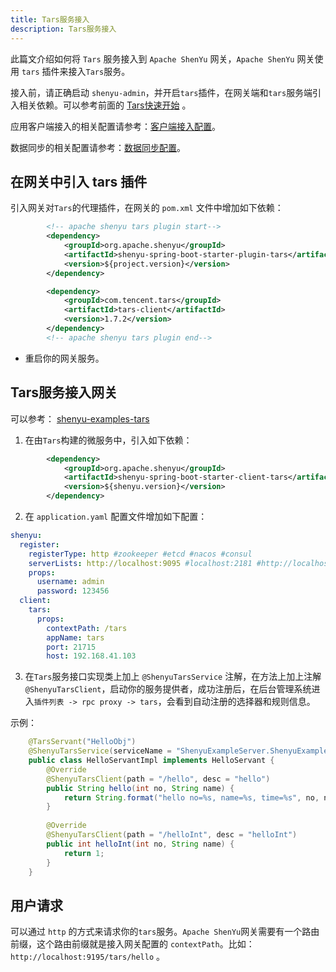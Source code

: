 ```yaml
---
title: Tars服务接入
description: Tars服务接入
---
```


此篇文介绍如何将 `Tars` 服务接入到 `Apache ShenYu` 网关，`Apache ShenYu` 网关使用 `tars` 插件来接入`Tars`服务。

接入前，请正确启动 `shenyu-admin`，并开启`tars`插件，在网关端和`tars`服务端引入相关依赖。可以参考前面的 [Tars快速开始](../../quick-start/quick-start-tars) 。


应用客户端接入的相关配置请参考：[客户端接入配置](./register-center-access)。

数据同步的相关配置请参考：[数据同步配置](./use-data-sync)。

## 在网关中引入 tars 插件


引入网关对`Tars`的代理插件，在网关的 `pom.xml` 文件中增加如下依赖：

```xml
        <!-- apache shenyu tars plugin start-->
        <dependency>
            <groupId>org.apache.shenyu</groupId>
            <artifactId>shenyu-spring-boot-starter-plugin-tars</artifactId>
            <version>${project.version}</version>
        </dependency>

        <dependency>
            <groupId>com.tencent.tars</groupId>
            <artifactId>tars-client</artifactId>
            <version>1.7.2</version>
        </dependency>
        <!-- apache shenyu tars plugin end-->
```

* 重启你的网关服务。

## Tars服务接入网关

可以参考： [shenyu-examples-tars](https://github.com/apache/shenyu/tree/v2.4.3/shenyu-examples/shenyu-examples-tars)

1. 在由`Tars`构建的微服务中，引入如下依赖：

```xml
        <dependency>
            <groupId>org.apache.shenyu</groupId>
            <artifactId>shenyu-spring-boot-starter-client-tars</artifactId>
            <version>${shenyu.version}</version>
        </dependency>
```

2. 在 `application.yaml` 配置文件增加如下配置：

```yaml
shenyu:
  register:
    registerType: http #zookeeper #etcd #nacos #consul
    serverLists: http://localhost:9095 #localhost:2181 #http://localhost:2379 #localhost:8848
    props:
      username: admin
      password: 123456
  client:
    tars:
      props:
        contextPath: /tars
        appName: tars
        port: 21715
        host: 192.168.41.103
```

3. 在`Tars`服务接口实现类上加上 `@ShenyuTarsService` 注解，在方法上加上注解`@ShenyuTarsClient`，启动你的服务提供者，成功注册后，在后台管理系统进入`插件列表 -> rpc proxy -> tars`，会看到自动注册的选择器和规则信息。

示例：

```java
    @TarsServant("HelloObj")
    @ShenyuTarsService(serviceName = "ShenyuExampleServer.ShenyuExampleApp.HelloObj")
    public class HelloServantImpl implements HelloServant {
        @Override
        @ShenyuTarsClient(path = "/hello", desc = "hello")
        public String hello(int no, String name) {
            return String.format("hello no=%s, name=%s, time=%s", no, name, System.currentTimeMillis());
        }
    
        @Override
        @ShenyuTarsClient(path = "/helloInt", desc = "helloInt")
        public int helloInt(int no, String name) {
            return 1;
        }
    }

```

## 用户请求

可以通过 `http` 的方式来请求你的`tars`服务。`Apache ShenYu`网关需要有一个路由前缀，这个路由前缀就是接入网关配置的 `contextPath`。比如： `http://localhost:9195/tars/hello` 。
